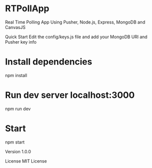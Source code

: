 # RTPollApp
Real Time Polling App
Using Pusher, Node.js, Express, MongoDB and CanvasJS

Quick Start
Edit the config/keys.js file and add your MongoDB URI and Pusher key info

# Install dependencies
npm install

# Run dev server localhost:3000
npm run dev

# Start
npm start

Version
1.0.0

License
MIT License
